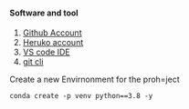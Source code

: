 #### Software and tool 

1. [Github Account](https://github.com/kraj2003/docker)
2. [Heruko account](https://heroku.com)
2. [VS code IDE](https://code.visualization.com/)
4. [git cli](https://git-scm.com/book/en/v2/Getting-Started-The-Command-Line)


Create a new Envirnonment for the proh=ject

```
conda create -p venv python==3.8 -y
```